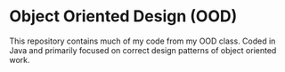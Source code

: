 # Object Oriented Design (OOD)

This repository contains much of my code from my OOD class. Coded in Java and primarily focused on correct design patterns of object oriented work.
